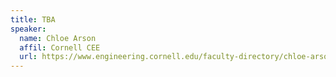 ```yaml
---
title: TBA
speaker:
  name: Chloe Arson
  affil: Cornell CEE
  url: https://www.engineering.cornell.edu/faculty-directory/chloe-arson
---
```


